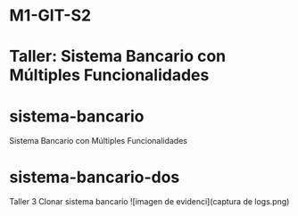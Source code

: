 # M1-GIT-S2
# **Taller: Sistema Bancario con Múltiples Funcionalidades**

# sistema-bancario
Sistema Bancario con Múltiples Funcionalidades
# sistema-bancario-dos
Taller 3 Clonar sistema bancario
![imagen de evidenci](captura de logs.png)
